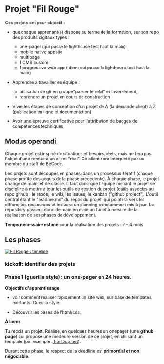 # Projet "Fil Rouge"

Ces projets ont pour objectif :

- que chaque apprenant(e) dispose au terme de la formation, sur son repo des produits digitaux types :

  - one-pager (qui passe le lighthouse test haut la main)
  - mobile native appsite 
  - multipage
  - 1 CMS custom
  - 1 progressive web app (idem: qui passe le lighthouse test haut la main)

- Apprendre à travailler en équipe :

  - utilisation de git en groupe"passer le relai" et inversément, 
  - reprendre un projet en cours de construction

- Vivre les étapes de conception d'un projet de A (la demande client) à Z (publication en ligne et documentation)

- Avoir une épreuve certificative pour l'attribution de badges de compétences techniques

## Modus operandi

Chaque projet est inspiré de situations et besoins réels, mais ne fera pas l'objet d'une remise à un client "réel". Ce client sera interprété par un membre du staff de BeCode.

Les projets sont découpés en phases, dans un processus itératif (chaque phase profite des acquis de la phase précédente). À chaque phase, le projet change de main, et de classe. Il faut donc que l'équipe menant le projet se discipline à mettre à jour les outils de gestion du projet (outils associés au repo github : le repos, le wiki, les issues, le kanban ("github project"). L'outil central étant le "readme.md" du repos du projet, qui pointera vers les différentes ressources et incluera un planning constamment mis à jour. Le repository passera donc de main en main au fur et à mesure de la réalisation de ses phases de développement.

**Temps nécessaire estimé** pour la réalisation des projets : 2 - 4 mois.

## Les phases

[![Fil Rouge : timeline](./filrouge-timeline.png)](https://docs.google.com/drawings/d/1kKAMz1jTaK0-8Glg136j3T1C3kCKaq-gFEju1FxsVCs/edit)

### kickoff: identifier des projets

### Phase 1 (guerilla style) : un one-pager en 24 heures.

**Objectifs d'apprentissage**

* voir comment réaliser rapidement un site web, sur base de templates existants. Guerilla style. 

* Découvrir les bases de l'html/css.

**À livrer**

Tu reçois un projet. Réalise, en quelques heures un onepager (une **github page**) qui propose une meilleure version de ce projet, en utilisant un template (par exemple :[ html5up.net](https://html5up.net/)).

Durant cette phase, le respect de la deadline est **primordial et non négociable**.
